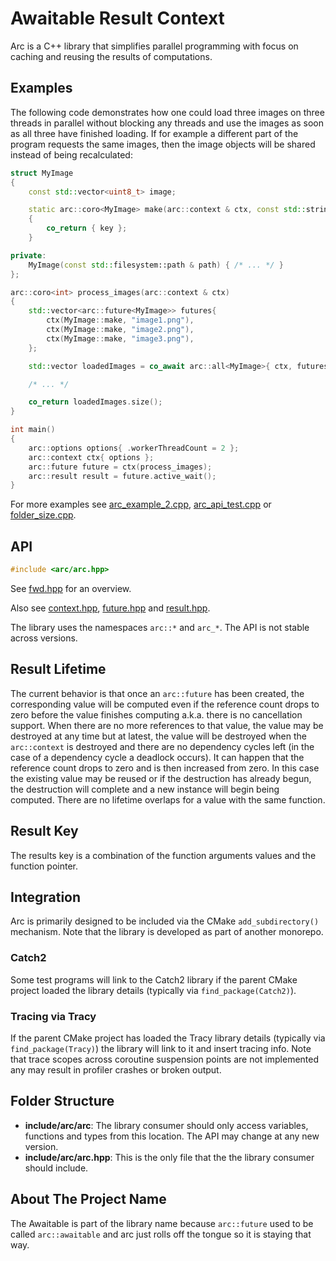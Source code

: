 # Awaitable Result Context

Arc is a C++ library that simplifies parallel programming with focus on
caching and reusing the results of computations.

## Examples

The following code demonstrates how one could load three images on three threads
in parallel without blocking any threads and use the images as soon as all three
have finished loading. If for example a different part of the program requests
the same images, then the image objects will be shared instead of being
recalculated:

``` c++
struct MyImage
{
	const std::vector<uint8_t> image;

	static arc::coro<MyImage> make(arc::context & ctx, const std::string & key)
	{
		co_return { key };
	}

private:
	MyImage(const std::filesystem::path & path) { /* ... */ }
};

arc::coro<int> process_images(arc::context & ctx)
{
	std::vector<arc::future<MyImage>> futures{
		ctx(MyImage::make, "image1.png"),
		ctx(MyImage::make, "image2.png"),
		ctx(MyImage::make, "image3.png"),
	};

	std::vector loadedImages = co_await arc::all<MyImage>{ ctx, futures };

	/* ... */

	co_return loadedImages.size();
}

int main()
{
	arc::options options{ .workerThreadCount = 2 };
	arc::context ctx{ options };
	arc::future future = ctx(process_images);
	arc::result result = future.active_wait();
}
```

For more examples see [arc_example_2.cpp](tests/arc_example_2.cpp),
[arc_api_test.cpp](tests/arc_api_test.cpp) or
[folder_size.cpp](tests/folder_size.cpp).


## API

``` c++
#include <arc/arc.hpp>
```

See [fwd.hpp](include/arc/fwd.hpp) for an overview.

Also see [context.hpp](include/arc/arc/context.hpp),
[future.hpp](include/arc/arc/future.hpp) and
[result.hpp](include/arc/arc/result.hpp).

The library uses the namespaces `arc::*` and `arc_*`. The API is not stable
across versions.

## Result Lifetime

The current behavior is that once an `arc::future` has been created, the
corresponding value will be computed even if the reference count drops to zero
before the value finishes computing a.k.a. there is no cancellation support.
When there are no more references to that value, the value may be destroyed at
any time but at latest, the value will be destroyed when the `arc::context` is
destroyed and there are no dependency cycles left (in the case of a dependency
cycle a deadlock occurs). It can happen that the reference count drops to zero
and is then increased from zero. In this case the existing value may be reused
or if the destruction has already begun, the destruction will complete and a new
instance will begin being computed. There are no lifetime overlaps for a value
with the same function.

## Result Key

The results key is a combination of the function arguments values and the
function pointer.

## Integration

Arc is primarily designed to be included via the CMake `add_subdirectory()`
mechanism. Note that the library is developed as part of another monorepo.

### Catch2

Some test programs will link to the Catch2 library if the parent CMake project
loaded the library details (typically via `find_package(Catch2)`).

### Tracing via Tracy

If the parent CMake project has loaded the Tracy library details (typically via
`find_package(Tracy)`) the library will link to it and insert tracing info. Note
that trace scopes across coroutine suspension points are not implemented any may
result in profiler crashes or broken output.

## Folder Structure

* **include/arc/arc**: The library consumer should only access variables,
  functions and types from this location. The API may change at any new version.
* **include/arc/arc.hpp**: This is the only file that the the library consumer
  should include.

## About The Project Name

The Awaitable is part of the library name because `arc::future` used to be
called `arc::awaitable` and arc just rolls off the tongue so it is staying that
way.
